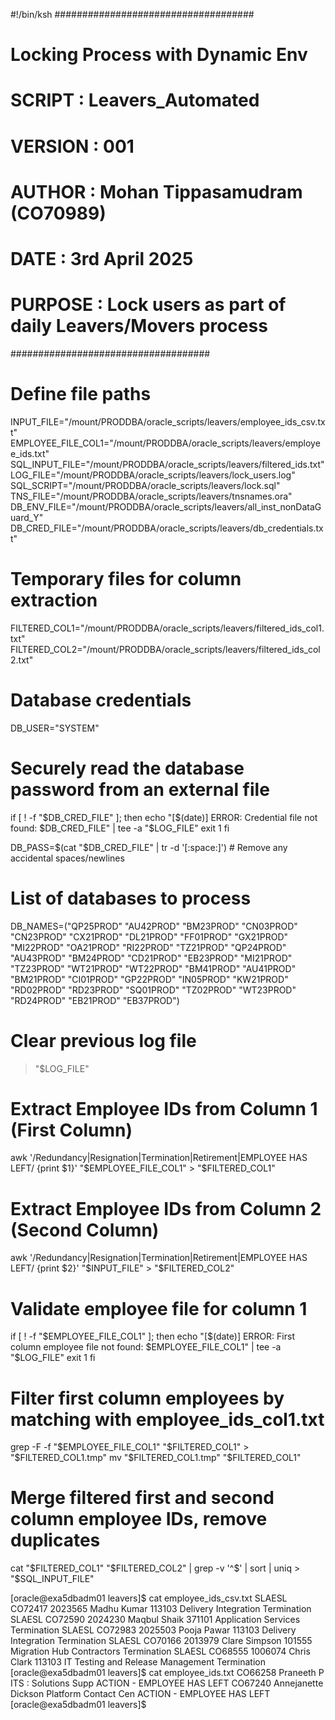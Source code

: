 #!/bin/ksh
####################################
# Locking Process with Dynamic Env #
# SCRIPT : Leavers_Automated
# VERSION : 001
# AUTHOR : Mohan Tippasamudram (CO70989)
# DATE : 3rd April 2025
# PURPOSE : Lock users as part of daily Leavers/Movers process
####################################

# Define file paths
INPUT_FILE="/mount/PRODDBA/oracle_scripts/leavers/employee_ids_csv.txt"
EMPLOYEE_FILE_COL1="/mount/PRODDBA/oracle_scripts/leavers/employee_ids.txt"
SQL_INPUT_FILE="/mount/PRODDBA/oracle_scripts/leavers/filtered_ids.txt"
LOG_FILE="/mount/PRODDBA/oracle_scripts/leavers/lock_users.log"
SQL_SCRIPT="/mount/PRODDBA/oracle_scripts/leavers/lock.sql"
TNS_FILE="/mount/PRODDBA/oracle_scripts/leavers/tnsnames.ora"
DB_ENV_FILE="/mount/PRODDBA/oracle_scripts/leavers/all_inst_nonDataGuard_Y"
DB_CRED_FILE="/mount/PRODDBA/oracle_scripts/leavers/db_credentials.txt"

# Temporary files for column extraction
FILTERED_COL1="/mount/PRODDBA/oracle_scripts/leavers/filtered_ids_col1.txt"
FILTERED_COL2="/mount/PRODDBA/oracle_scripts/leavers/filtered_ids_col2.txt"

# Database credentials
DB_USER="SYSTEM"

# Securely read the database password from an external file
if [ ! -f "$DB_CRED_FILE" ]; then
    echo "[$(date)] ERROR: Credential file not found: $DB_CRED_FILE" | tee -a "$LOG_FILE"
    exit 1
fi

DB_PASS=$(cat "$DB_CRED_FILE" | tr -d '[:space:]')  # Remove any accidental spaces/newlines

# List of databases to process
DB_NAMES=("QP25PROD" "AU42PROD" "BM23PROD" "CN03PROD" "CN23PROD" "CX21PROD" "DL21PROD" "FF01PROD" "GX21PROD" "MI22PROD" "OA21PROD" "RI22PROD" "TZ21PROD" "QP24PROD" "AU43PROD" "BM24PROD" "CD21PROD" "EB23PROD" "MI21PROD" "TZ23PROD" "WT21PROD" "WT22PROD" "BM41PROD" "AU41PROD" "BM21PROD" "CI01PROD" "GP22PROD" "IN05PROD" "KW21PROD" "RD02PROD" "RD23PROD" "SQ01PROD" "TZ02PROD" "WT23PROD" "RD24PROD" "EB21PROD" "EB37PROD")

# Clear previous log file
> "$LOG_FILE"

# Extract Employee IDs from Column 1 (First Column)
awk '/Redundancy|Resignation|Termination|Retirement|EMPLOYEE HAS LEFT/ {print $1}' "$EMPLOYEE_FILE_COL1" > "$FILTERED_COL1"

# Extract Employee IDs from Column 2 (Second Column)
awk '/Redundancy|Resignation|Termination|Retirement|EMPLOYEE HAS LEFT/ {print $2}' "$INPUT_FILE" > "$FILTERED_COL2"

# Validate employee file for column 1
if [ ! -f "$EMPLOYEE_FILE_COL1" ]; then
    echo "[$(date)] ERROR: First column employee file not found: $EMPLOYEE_FILE_COL1" | tee -a "$LOG_FILE"
    exit 1
fi

# Filter first column employees by matching with employee_ids_col1.txt
grep -F -f "$EMPLOYEE_FILE_COL1" "$FILTERED_COL1" > "$FILTERED_COL1.tmp"
mv "$FILTERED_COL1.tmp" "$FILTERED_COL1"

# Merge filtered first and second column employee IDs, remove duplicates
cat "$FILTERED_COL1" "$FILTERED_COL2" | grep -v '^$' | sort | uniq > "$SQL_INPUT_FILE"


[oracle@exa5dbadm01 leavers]$ cat employee_ids_csv.txt
SLAESL  CO72417 2023565 Madhu Kumar     113103 Delivery Integration     Termination
SLAESL  CO72590 2024230 Maqbul  Shaik   371101 Application Services     Termination
SLAESL  CO72983 2025503 Pooja Pawar     113103 Delivery Integration     Termination
SLAESL  CO70166 2013979 Clare Simpson   101555 Migration Hub Contractors        Termination
SLAESL  CO68555 1006074 Chris Clark     113103 IT Testing and Release Management        Termination
[oracle@exa5dbadm01 leavers]$ cat employee_ids.txt
CO66258    Praneeth P            ITS : Solutions Supp ACTION - EMPLOYEE HAS LEFT
CO67240    Annejanette Dickson   Platform Contact Cen ACTION - EMPLOYEE HAS LEFT
[oracle@exa5dbadm01 leavers]$
